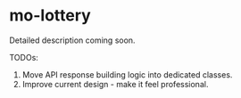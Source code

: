 # mo-lottery

Detailed description coming soon.

TODOs:
1. Move API response building logic into dedicated classes.
2. Improve current design - make it feel professional.